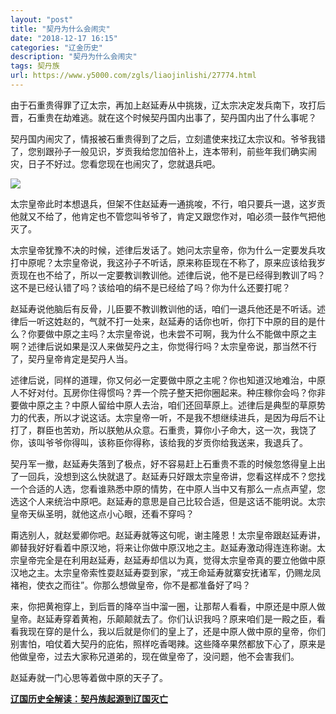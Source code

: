 ```yaml
---
layout: "post"
title: "契丹为什么会闹灾"
date: "2018-12-17 16:15"
categories: "辽金历史"
description: "契丹为什么会闹灾"
tags: 契丹族
url: https://www.y5000.com/zgls/liaojinlishi/27774.html
---
```






由于石重贵得罪了辽太宗，再加上赵延寿从中挑拨，辽太宗决定发兵南下，攻打后晋，石重贵在劫难逃。就在这个时候契丹国内出事了，契丹国内出了什么事呢？

契丹国内闹灾了，情报被石重贵得到了之后，立刻遣使来找辽太宗议和。爷爷我错了，您别跟孙子一般见识，岁贡我给您加倍补上，连本带利，前些年我们确实闹灾，日子不好过。您看您现在也闹灾了，您就退兵吧。

![](https://img.y5000.com/uploads/allimg/180118/8-1P11Q01116194.jpg)

太宗皇帝此时本想退兵，但架不住赵延寿一通挑唆，不行，咱只要兵一退，这岁贡他就又不给了，他肯定也不管您叫爷爷了，肯定又跟您作对，咱必须一鼓作气把他灭了。

太宗皇帝犹豫不决的时候，述律后发话了。她问太宗皇帝，你为什么一定要发兵攻打中原呢？太宗皇帝说，我这孙子不听话，原来称臣现在不称了，原来应该给我岁贡现在也不给了，所以一定要教训教训他。述律后说，他不是已经得到教训了吗？这不是已经认错了吗？该给咱的绢不是已经给了吗？你为什么还要打呢？

赵延寿说他脑后有反骨，儿臣要不教训教训他的话，咱们一退兵他还是不听话。述律后一听这姓赵的，气就不打一处来，赵延寿的话你也听，你打下中原的目的是什么？你要做中原之主吗？太宗皇帝说，也未尝不可啊，我为什么不能做中原之主啊？述律后说如果是汉人来做契丹之主，你觉得行吗？太宗皇帝说，那当然不行了，契丹皇帝肯定是契丹人当。

述律后说，同样的道理，你又何必一定要做中原之主呢？你也知道汉地难治，中原人不好对付。瓦房你住得惯吗？弄一个院子整天把你圈起来。种庄稼你会吗？你非要做中原之主？中原人留给中原人去治，咱们还回草原上。述律后是典型的草原势力的代表，所以才说这话。太宗皇帝一听，不是我不想继续进兵，是因为母后不让打了，群臣也苦劝，所以朕勉从众意。石重贵，算你小子命大，这一次，我饶了你，该叫爷爷你得叫，该称臣你得称，该给我的岁贡你给我送来，我退兵了。

契丹军一撤，赵延寿失落到了极点，好不容易赶上石重贵不乖的时候忽悠得皇上出了一回兵，没想到这么快就退了。赵延寿只好跟太宗皇帝讲，您看这样成不？您找一个合适的人选，您看谁熟悉中原的情势，在中原人当中又有那么一点点声望，您选这个人来统治中原吧。赵延寿的意思是自己比较合适，但是这话不能明说。太宗皇帝天纵圣明，就他这点小心眼，还看不穿吗？

甭选别人，就赵爱卿你吧。赵延寿就等这句呢，谢主隆恩！太宗皇帝跟赵延寿讲，卿替我好好看着中原汉地，将来让你做中原汉地之主。赵延寿激动得连连称谢。太宗皇帝完全是在利用赵延寿，赵延寿却信以为真，觉得太宗皇帝真的要立他做中原汉地之主。太宗皇帝索性耍赵延寿耍到家，“戎王命延寿就寨安抚诸军，仍赐龙凤褚袍，使衣之而往”。你那么想做皇帝，你不是都准备好了吗？

来，你把黄袍穿上，到后晋的降卒当中溜一圈，让那帮人看看，中原还是中原人做皇帝。赵延寿穿着黄袍，乐颠颠就去了。你们认识我吗？原来咱们是一殿之臣，看看我现在穿的是什么，我以后就是你们的皇上了，还是中原人做中原的皇帝，你们别害怕，咱仗着大契丹的庇佑，照样吃香喝辣。这些降卒果然都放下心了，原来是他做皇帝，过去大家称兄道弟的，现在做皇帝了，没问题，他不会害我们。

赵延寿就一门心思等着做中原的天子了。

**[辽国历史全解读：契丹族起源到辽国灭亡](https://www.y5000.com/zgls/liaojinlishi/2018/0118/27796.html)**
